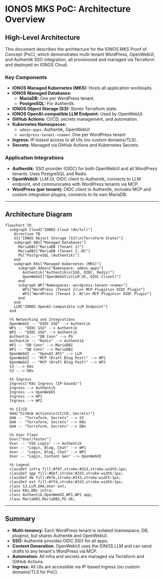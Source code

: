# IONOS MKS PoC: Architecture Overview

## High-Level Architecture

This document describes the architecture for the IONOS MKS Proof of Concept (PoC), which demonstrates multi-tenant WordPress, OpenWebUI, and Authentik SSO integration, all provisioned and managed via Terraform and deployed on IONOS Cloud.

### Key Components
- **IONOS Managed Kubernetes (MKS):** Hosts all application workloads.
- **IONOS Managed Databases:**
  - **MariaDB:** One per WordPress tenant.
  - **PostgreSQL:** For Authentik.
- **IONOS Object Storage (S3):** Stores Terraform state.
- **IONOS OpenAI-compatible LLM Endpoint:** Used by OpenWebUI.
- **GitHub Actions:** CI/CD, secrets management, and automation.
- **Kubernetes Namespaces:**
  - `admin-apps`: Authentik, OpenWebUI
  - `wordpress-tenant-<name>`: One per WordPress tenant
- **Ingress:** IP-based access to all UIs (no custom domains/TLS).
- **Secrets:** Managed via GitHub Actions and Kubernetes Secrets.

### Application Integrations
- **Authentik:** SSO provider (OIDC) for both OpenWebUI and all WordPress tenants. Uses PostgreSQL and Redis.
- **OpenWebUI:** LLM UI, OIDC client to Authentik, connects to LLM endpoint, and communicates with WordPress tenants via MCP.
- **WordPress (per tenant):** OIDC client to Authentik, includes MCP and custom integration plugins, connects to its own MariaDB.

---

## Architecture Diagram

```mermaid
flowchart TD
  subgraph Cloud["IONOS Cloud (de/txl)"]
    direction TB
    S3["IONOS Object Storage (S3)\n(Terraform State)"]
    subgraph DBs["Managed Databases"]
      MariaDB1["MariaDB (Tenant 1)"]
      MariaDB2["MariaDB (Tenant 2..N)"]
      PG["PostgreSQL (Authentik)"]
    end
    subgraph K8s["Managed Kubernetes (MKS)"]
      subgraph Admin["Namespace: admin-apps"]
        Authentik["Authentik\n(SSO, OIDC, Redis)"]
        OpenWebUI["OpenWebUI\n(LLM UI, OIDC Client)"]
      end
      subgraph WP["Namespaces: wordpress-tenant-<name>"]
        WP1["WordPress (Tenant 1)\n+ MCP Plugin\n+ OIDC Plugin"]
        WP2["WordPress (Tenant 2..N)\n+ MCP Plugin\n+ OIDC Plugin"]
      end
    end
    LLM["IONOS OpenAI-compatible LLM Endpoint"]
  end

  %% Networking and Integrations
  OpenWebUI -- "OIDC SSO" --> Authentik
  WP1 -- "OIDC SSO" --> Authentik
  WP2 -- "OIDC SSO" --> Authentik
  Authentik -- "DB Conn" --> PG
  Authentik -- "Redis" --> Authentik
  WP1 -- "DB Conn" --> MariaDB1
  WP2 -- "DB Conn" --> MariaDB2
  OpenWebUI -- "OpenAI API" --> LLM
  OpenWebUI -- "MCP (Draft Blog Post)" --> WP1
  OpenWebUI -- "MCP (Draft Blog Post)" --> WP2
  S3 -.-> K8s
  S3 -.-> DBs

  %% Ingress
  Ingress["K8s Ingress (IP-based)"]
  Ingress --> Authentik
  Ingress --> OpenWebUI
  Ingress --> WP1
  Ingress --> WP2

  %% CI/CD
  GHA["GitHub Actions\n(CI/CD, Secrets)"]
  GHA -- "Terraform, Secrets" --> S3
  GHA -- "Terraform, Secrets" --> K8s
  GHA -- "Terraform, Secrets" --> DBs

  %% User Flows
  User["User/Tester"]
  User -- "SSO Login" --> Authentik
  User -- "Login, Blog, Chat" --> WP1
  User -- "Login, Blog, Chat" --> WP2
  User -- "Login, Content Gen" --> OpenWebUI

  %% Legend
  classDef infra fill:#f9f,stroke:#333,stroke-width:1px;
  classDef app fill:#bbf,stroke:#333,stroke-width:1px;
  classDef db fill:#bfb,stroke:#333,stroke-width:1px;
  classDef ext fill:#ffd,stroke:#333,stroke-width:1px;
  class S3,LLM,GHA,User ext;
  class K8s,DBs infra;
  class Authentik,OpenWebUI,WP1,WP2 app;
  class MariaDB1,MariaDB2,PG db;
```

---

## Summary
- **Multi-tenancy:** Each WordPress tenant is isolated (namespace, DB, plugins), but shares Authentik and OpenWebUI.
- **SSO:** Authentik provides OIDC SSO for all apps.
- **Content Generation:** OpenWebUI uses the IONOS LLM and can send drafts to any tenant's WordPress via MCP.
- **Automation:** All infra and secrets are managed via Terraform and GitHub Actions.
- **Ingress:** All UIs are accessible via IP-based ingress (no custom domains/TLS for PoC). 